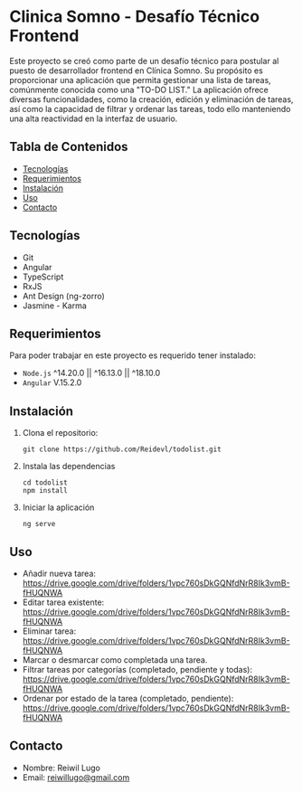 # Clinica Somno - Desafío Técnico Frontend

Este proyecto se creó como parte de un desafío técnico para postular al puesto de desarrollador frontend en Clínica Somno. Su propósito es proporcionar una aplicación que permita gestionar una lista de tareas, comúnmente conocida como una "TO-DO LIST." La aplicación ofrece diversas funcionalidades, como la creación, edición y eliminación de tareas, así como la capacidad de filtrar y ordenar las tareas, todo ello manteniendo una alta reactividad en la interfaz de usuario.

## Tabla de Contenidos

- [Tecnologías](#tecnologías)
- [Requerimientos](#requerimientos)
- [Instalación](#instalación)
- [Uso](#uso)
- [Contacto](#contacto)


## Tecnologías
- Git
- Angular
- TypeScript
- RxJS
- Ant Design (ng-zorro)
- Jasmine - Karma

## Requerimientos
Para poder trabajar en este proyecto es requerido tener instalado: 
- `Node.js` ^14.20.0 || ^16.13.0 || ^18.10.0
- `Angular` V.15.2.0

## Instalación
1. Clona el repositorio:

   ```shell
   git clone https://github.com/Reidevl/todolist.git
   ```
2. Instala las dependencias
    ```shell
    cd todolist
    npm install
    ```
3. Iniciar la aplicación
    ```shell
    ng serve
    ```

## Uso

- Añadir nueva tarea: https://drive.google.com/drive/folders/1vpc760sDkGQNfdNrR8Ik3vmB-fHUQNWA
- Editar tarea existente: https://drive.google.com/drive/folders/1vpc760sDkGQNfdNrR8Ik3vmB-fHUQNWA
- Eliminar tarea: https://drive.google.com/drive/folders/1vpc760sDkGQNfdNrR8Ik3vmB-fHUQNWA
- Marcar o desmarcar como completada una tarea.
- Filtrar tareas por categorías (completado, pendiente y todas): https://drive.google.com/drive/folders/1vpc760sDkGQNfdNrR8Ik3vmB-fHUQNWA
- Ordenar por estado de la tarea (completado, pendiente): https://drive.google.com/drive/folders/1vpc760sDkGQNfdNrR8Ik3vmB-fHUQNWA

## Contacto
- Nombre: Reiwil Lugo
- Email: reiwillugo@gmail.com
